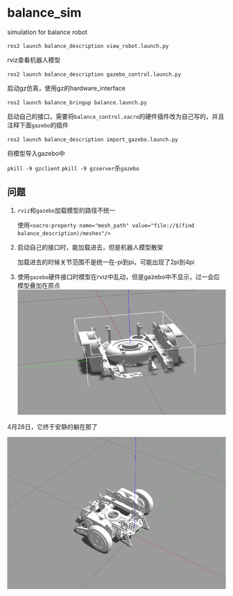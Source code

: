# balance_sim
simulation for balance robot

`ros2 launch balance_description view_robot.launch.py`

rviz查看机器人模型

`ros2 launch balance_description gazebo_control.launch.py`

启动gz仿真，使用gz的hardware_interface

`ros2 launch balance_bringup balance.launch.py`

启动自己的接口，需要将`balance_control.xacro`的硬件插件改为自己写的，并且注释下面`gazebo`的插件

`ros2 launch balance_description import_gazebo.launch.py `

将模型导入gazebo中

`pkill -9 gzclient` `pkill -9 gzserver`杀`gazebo`

## 问题

1. `rviz`和`gazebo`加载模型的路径不统一

   使用`<xacro:property name="mesh_path" value="file://$(find balance_description)/meshes"/>`

2. 启动自己的接口时，能加载进去，但是机器人模型散架

   加载进去的时候关节范围不是统一在-pi到pi，可能出现了2pi到4pi

3. 使用`gazebo`硬件接口时模型在rviz中乱动，但是gazebo中不显示，过一会后模型叠加在原点![image-20250426224244388](./doc/image-20250426224244388.png)

4月28日，它终于安静的躺在那了

![image-20250428005712941](./doc/image-20250428005712941.png)

